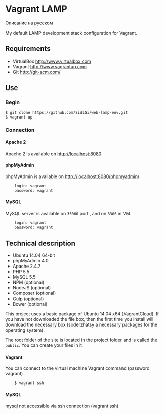 Vagrant LAMP
============
[Описание на русском](https://github.com/SidiGi/vagrant-lamp/blob/master/README.ru.md)

My default LAMP development stack configuration for Vagrant.

Requirements
------------
* VirtualBox <http://www.virtualbox.com>
* Vagrant <http://www.vagrantup.com>
* Git <http://git-scm.com/>

Use
-----
### Begin
	$ git clone https://github.com/SidiGi/web-lamp-env.git
	$ vagrant up


### Connection

#### Apache 2
Apache 2 is available on <http://localhost:8080>

#### phpMyAdmin
phpMyAdmin is available on <http://localhost:8080/phpmyadmin/>
```js
	login: vagrant
	password: vagrant
```

#### MySQL
MySQL server is available on `33060` port , and on `3306` in VM.
```js
	login: vagrant
	password: vagrant
```

Technical description
-----------------
* Ubuntu 14.04 64-bit
* phpMyAdmin 4.0
* Apache 2.4.7
* PHP 5.5
* MySQL 5.5
* NPM (optional)
* NodeJS (optional)
* Composer (optional)
* Gulp (optional)
* Bower (optional)

This project uses a basic package of Ubuntu 14.04 x64 (VagrantCloud). If you have not downloaded the file box, then the first time you install will download the necessary box (soderzhatsy a necessary packages for the operating system).

The root folder of the site is located in the project folder and is called the `public`. You can create your files in it.

#### Vagrant
You can connect to the virtual machine Vagrant command (password vagrant)
```js
	$ vagrant ssh
```

#### MySQL
mysql not accessible via ssh connection (vagrant ssh)